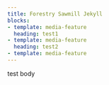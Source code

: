 ```yaml
---
title: Forestry Sawmill Jekyll
blocks:
- template: media-feature
  heading: test1
- template: media-feature
  heading: test2
- template: media-feature
---
```

test body